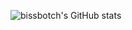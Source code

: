 ![bissbotch's GitHub stats](https://github-readme-stats.vercel.app/api?username=bissbotch&theme=dark&show_icons=true)

